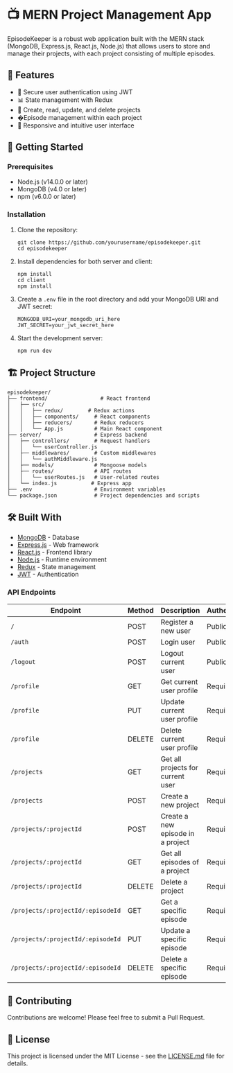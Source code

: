 
# 📺 MERN Project Management App

EpisodeKeeper is a robust web application built with the MERN stack (MongoDB, Express.js, React.js, Node.js) that allows users to store and manage their projects, with each project consisting of multiple episodes.

## 🌟 Features

- 🔐 Secure user authentication using JWT
- 📊 State management with Redux
- 📁 Create, read, update, and delete projects
- �Episode management within each project
- 🎨 Responsive and intuitive user interface

## 🚀 Getting Started

### Prerequisites

- Node.js (v14.0.0 or later)
- MongoDB (v4.0 or later)
- npm (v6.0.0 or later)

### Installation

1. Clone the repository:
   ```
   git clone https://github.com/yourusername/episodekeeper.git
   cd episodekeeper
   ```

2. Install dependencies for both server and client:
   ```
   npm install
   cd client
   npm install
   ```

3. Create a `.env` file in the root directory and add your MongoDB URI and JWT secret:
   ```
   MONGODB_URI=your_mongodb_uri_here
   JWT_SECRET=your_jwt_secret_here
   ```

4. Start the development server:
   ```
   npm run dev
   ```

## 🏗️ Project Structure

```
episodekeeper/
├── frontend/                 # React frontend
│   ├── src/
│   │   ├── redux/        # Redux actions
│   │   ├── components/     # React components
│   │   ├── reducers/       # Redux reducers
│   │   └── App.js          # Main React component
├── server/                 # Express backend
│   ├── controllers/        # Request handlers
│   │   └── userController.js
│   ├── middlewares/        # Custom middlewares
│   │   └── authMiddleware.js
│   ├── models/             # Mongoose models
│   ├── routes/             # API routes
│   │   └── userRoutes.js   # User-related routes
│   └── index.js           # Express app
├── .env                    # Environment variables
└── package.json            # Project dependencies and scripts
```

## 🛠️ Built With

- [MongoDB](https://www.mongodb.com/) - Database
- [Express.js](https://expressjs.com/) - Web framework
- [React.js](https://reactjs.org/) - Frontend library
- [Node.js](https://nodejs.org/) - Runtime environment
- [Redux](https://redux.js.org/) - State management
- [JWT](https://jwt.io/) - Authentication

### API Endpoints

| Endpoint | Method | Description | Authentication |
|----------|--------|-------------|----------------|
| `/` | POST | Register a new user | Public |
| `/auth` | POST | Login user | Public |
| `/logout` | POST | Logout current user | Public |
| `/profile` | GET | Get current user profile | Required |
| `/profile` | PUT | Update current user profile | Required |
| `/profile` | DELETE | Delete current user profile | Required |
| `/projects` | GET | Get all projects for current user | Required |
| `/projects` | POST | Create a new project | Required |
| `/projects/:projectId` | POST | Create a new episode in a project | Required |
| `/projects/:projectId` | GET | Get all episodes of a project | Required |
| `/projects/:projectId` | DELETE | Delete a project | Required |
| `/projects/:projectId/:episodeId` | GET | Get a specific episode | Required |
| `/projects/:projectId/:episodeId` | PUT | Update a specific episode | Required |
| `/projects/:projectId/:episodeId` | DELETE | Delete a specific episode | Required |

## 🤝 Contributing

Contributions are welcome! Please feel free to submit a Pull Request.

## 📝 License

This project is licensed under the MIT License - see the [LICENSE.md](LICENSE.md) file for details.

